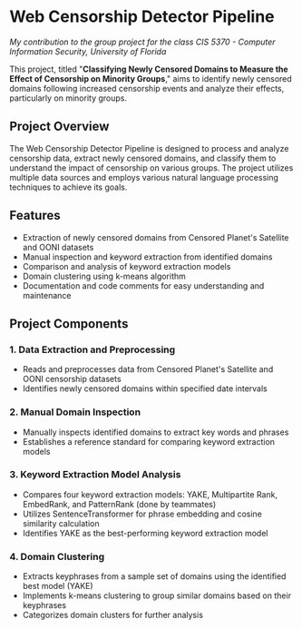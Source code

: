 # Web Censorship Detector Pipeline

_My contribution to the group project for the class CIS 5370 - Computer Information Security, University of Florida_

This project, titled "**Classifying Newly Censored Domains to Measure the Effect of Censorship on Minority Groups**," aims to identify newly censored domains following increased censorship events and analyze their effects, particularly on minority groups.

## Project Overview

The Web Censorship Detector Pipeline is designed to process and analyze censorship data, extract newly censored domains, and classify them to understand the impact of censorship on various groups. The project utilizes multiple data sources and employs various natural language processing techniques to achieve its goals.

## Features

- Extraction of newly censored domains from Censored Planet's Satellite and OONI datasets
- Manual inspection and keyword extraction from identified domains
- Comparison and analysis of keyword extraction models
- Domain clustering using k-means algorithm
- Documentation and code comments for easy understanding and maintenance

## Project Components

### 1. Data Extraction and Preprocessing

- Reads and preprocesses data from Censored Planet's Satellite and OONI censorship datasets
- Identifies newly censored domains within specified date intervals

### 2. Manual Domain Inspection

- Manually inspects identified domains to extract key words and phrases
- Establishes a reference standard for comparing keyword extraction models

### 3. Keyword Extraction Model Analysis

- Compares four keyword extraction models: YAKE, Multipartite Rank, EmbedRank, and PatternRank (done by teammates)
- Utilizes SentenceTransformer for phrase embedding and cosine similarity calculation
- Identifies YAKE as the best-performing keyword extraction model

### 4. Domain Clustering

- Extracts keyphrases from a sample set of domains using the identified best model (YAKE)
- Implements k-means clustering to group similar domains based on their keyphrases
- Categorizes domain clusters for further analysis
